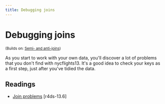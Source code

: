 ```yaml
---
title: Debugging joins
---
```


<!-- Generated automatically from joins-debugging.yml. Do not edit by hand -->

# Debugging joins
<small>(Builds on: [Semi- and anti-joins](filter-joins.md))</small>

As you start to work with your own data, you'll discover a lot of problems
that you don't find with nycflights13. It's a good idea to check your
keys as a first step, just after you've tidied the data.

## Readings

  * [Join problems](http://r4ds.had.co.nz/relational-data.html#join-problems) [r4ds-13.6]



